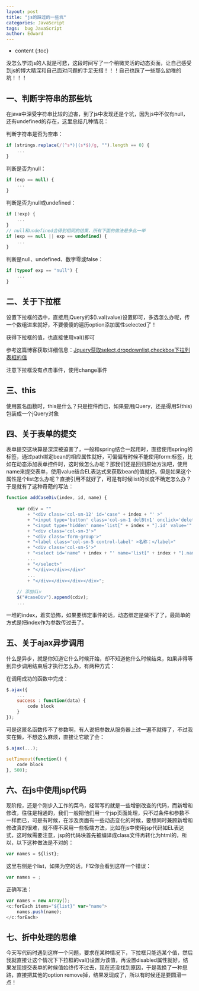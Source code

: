 ```yaml
---
layout: post
title: "js的踩过的一些坑"
categories: JavaScript
tags:  bug JavaScript
author: Edward
---
```


* content
{:toc}

没怎么学过js的人就是可悲，这段时间写了一个稍微灵活的动态页面，让自己感受到js的博大精深和自己面对问题的手足无措！！！自己也踩了一些那么幼稚的坑！！！





## 一、判断字符串的那些坑

在java中深受字符串比较的迫害，到了js中发现还是个坑，因为js中不仅有null，还有undefined的存在，这里总结几种情况：

判断字符串是否为空串：

```js
if (strings.replace(/(^s*)|(s*$)/g, "").length == 0) {
    ...
}
```

判断是否为null：

```js
if (exp == null) {
    ...
}
```

判断是否为null或undefined：

```js
if (!exp) {
    ...
}
// null和undefined会得到相同的结果，所有下面的做法是多此一举
if (exp == null || exp == undefined) {
    ...
}
```

判断是null、undefined、数字零或false：

```js
if (typeof exp == "null") {
    ...
}
```

## 二、关于下拉框

设置下拉框的选中，直接用jQuery的$().val(value)设置即可，多选怎么办呢，传一个数组进来就好，不要傻傻的遍历option添加属性selected了！

获得下拉框的值，也直接使用val()即可

参考这篇博客获取详细信息：[Jquery获取select,dropdownlist,checkbox下拉列表框的值](http://www.cnblogs.com/shengxiang/archive/2011/09/06/2168557.html)


注意下拉框没有点击事件，使用change事件

## 三、this

使用匿名函数时，this是什么？只是控件而已，如果要用jQuery，还是得用$(this)包装成一个jQuery对象

## 四、关于表单的提交

表单提交这块算是深深被迫害了，一般和spring结合一起用时，直接使用spring的标签，通过path绑定bean的相应属性就好，可偏偏有时候不能使用form:标签，比如在动态添加表单控件时，这时候怎么办呢？那我们还是回归原始方法吧，使用name来提交表单，使用value结合EL表达式来获取bean的值就好。但是如果这个属性是个list怎么办呢？直接引用不就好了，可是有时候list的长度不确定怎么办？于是就有了这种奇葩的写法：

```js
function addCaseDiv(index, id, name) {
		
    var cdiv = ""
        + "<div class='col-sm-12' id='case" + index + "' >"
        + "<input type='button' class='col-sm-1 delBtn1' onclick='deleteCase(" + index + ")' />"
        + "<input type='hidden' name='list[" + index + "].id' value='" + id + "' />"
        + "<div class='col-sm-3'>"
        + "<div class='form-group'>"
        + "<label class='col-sm-5 control-label' >名称：</label>"     
        + "<div class='col-sm-5'>"  
        + "<select id='name" + index + "' name='list[" + index + "].name' class='form-control' onchange='getDim(" + index + ")'>"	      			
        ...		  
        + "</select>"   
        + "</div></div></div>"	
        ...
        + "</div></div></div></div>"; 	
        
    // 添加div
    $("#caseDiv").append(cdiv);
    ...
```

一堆的index，着实恐怖，如果要绑定事件的话，动态绑定是做不了了，最简单的方式是把index作为参数传过去了。

## 五、关于ajax异步调用

什么是异步，就是你知道它什么时候开始，却不知道他什么时候结束，如果非得等到异步调用结束后才执行怎么办，有两种方式：

在调用成功的函数中完成：

```js
$.ajax({ 
    ...
    success : function(data) {
        code block
    }
});
```

可是这匿名函数传不了参数啊，有人说把参数从服务器上过一遍不就得了，不过我实在懒，不想这么麻烦，直接让它歇了会：

```js
$.ajax(...);

setTimeout(function() {
    code block
}, 500);
```

## 六、在js中使用jsp代码

现阶段，还是个刚步入工作的菜鸟，经常写的就是一些增删改查的代码，而新增和修改，往往是相通的，我们一般把他们用一个jsp页面处理，只不过条件和参数不一样而已，可是有时候，在涉及页面有一些动态变化的时候，要想同时兼顾新增和修改真的很难，就不得不采用一些极端方法，比如在js中使用jsp代码如EL表达式，这时候需要注意，jsp的代码块首先被编译成class文件再转化为html的，所以，以下这种做法是不对的：

```js
var names = ${list};
```

这里右侧是个list，如果为空的话，F12你会看到这样一个错误：

```js
var names = ;
```

正确写法：

```js
var names = new Array();
<c:forEach items="${list}" var="name">
    names.push(name);
</c:forEach>
```

## 七、折中处理的思维

今天写代码时遇到这样一个问题，要求在某种情况下，下拉框只能选某个值，然后我就直接让这个情况下下拉框的val()设置为该值，再设置disabled属性就好，结果发现提交表单的时候值始终传不过去，现在还没找到原因，于是我换了一种思路，直接把其他的option remove掉，结果发现成了，所以有时候还是要圆滑一点！

